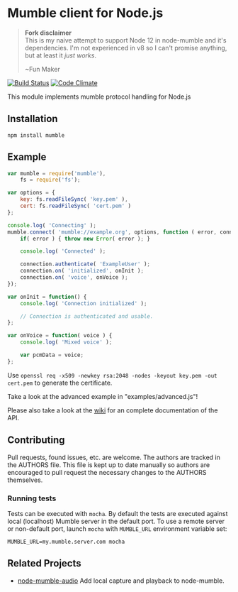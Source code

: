 
Mumble client for Node.js
=========================

> **Fork disclaimer**  
> This is my naive attempt to support Node 12 in node-mumble and it's dependencies.
> I'm not experienced in v8 so I can't promise anything, but at least it *just works*.  
>  
> ~Fun Maker

[![Build Status](https://travis-ci.org/Rantanen/node-mumble.svg?branch=master)](https://travis-ci.org/Rantanen/node-mumble)
[![Code Climate](https://codeclimate.com/github/Rantanen/node-mumble/badges/gpa.svg)](https://codeclimate.com/github/Rantanen/node-mumble)

This module implements mumble protocol handling for Node.js

Installation
------------

`npm install mumble`

Example
-------

```javascript
var mumble = require('mumble'),
    fs = require('fs');

var options = {
    key: fs.readFileSync( 'key.pem' ),
    cert: fs.readFileSync( 'cert.pem' )
};

console.log( 'Connecting' );
mumble.connect( 'mumble://example.org', options, function ( error, connection ) {
    if( error ) { throw new Error( error ); }

    console.log( 'Connected' );

    connection.authenticate( 'ExampleUser' );
    connection.on( 'initialized', onInit );
    connection.on( 'voice', onVoice );
});

var onInit = function() {
    console.log( 'Connection initialized' );

    // Connection is authenticated and usable.
};

var onVoice = function( voice ) {
    console.log( 'Mixed voice' );

    var pcmData = voice;
};
```

Use `openssl req -x509 -newkey rsa:2048 -nodes -keyout key.pem -out cert.pem` to generate the certificate.

Take a look at the advanced example in "examples/advanced.js"!

Please also take a look at the [wiki](https://github.com/Rantanen/node-mumble/wiki/API) for an complete documentation of the API.

Contributing
------------

Pull requests, found issues, etc. are welcome. The authors are tracked in the
AUTHORS file. This file is kept up to date manually so authors are encouraged
to pull request the necessary changes to the AUTHORS themselves.

### Running tests

Tests can be executed with `mocha`. By default the tests are executed against
local (localhost) Mumble server in the default port. To use a remote server
or non-default port, launch `mocha` with `MUMBLE_URL` environment variable set:

```
MUMBLE_URL=my.mumble.server.com mocha
```

Related Projects
----------------
- [node-mumble-audio](https://github.com/EvolveLabs/node-mumble-audio) Add local capture and playback to node-mumble.
